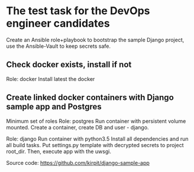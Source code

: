 
# The test task for the DevOps engineer candidates

Create an Ansible role+playbook to bootstrap the sample Django project, use the Ansible-Vault to keep secrets safe.

## Check docker exists, install if not
Role: docker
Install latest the docker

## Create linked docker containers with Django sample app and Postgres
Minimum set of roles
Role: postgres
Run container with persistent volume mounted. 
Create a container, create DB and user - django.

Role: django
Run container with python3.5
Install all dependencies and run all build tasks. 
Put settings.py template with decrypted secrets to project root_dir.
Then, execute app with the uwsgi.

Source code: https://github.com/kirpit/django-sample-app


